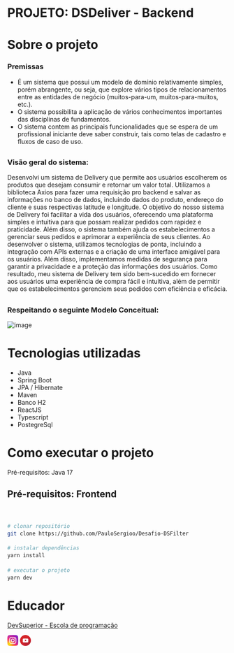 # PROJETO: DSDeliver - Backend

# Sobre o projeto

### Premissas

- É um sistema que possui um modelo de domínio relativamente simples,
porém abrangente, ou seja, que explore vários tipos de relacionamentos entre as
entidades de negócio (muitos-para-um, muitos-para-muitos, etc.).
- O sistema possibilita a aplicação de vários conhecimentos importantes das
disciplinas de fundamentos.
- O sistema contem as principais funcionalidades que se espera de um
profissional iniciante deve saber construir, tais como telas de cadastro e fluxos de
caso de uso.


## 

### Visão geral do sistema:

Desenvolvi um sistema de Delivery que permite aos usuários escolherem os produtos que desejam consumir e retornar um valor total. Utilizamos a biblioteca Axios para fazer uma requisição pro backend e salvar as informações no banco de dados, incluindo dados do produto, endereço do cliente e suas respectivas latitude e longitude.
O objetivo do nosso sistema de Delivery foi facilitar a vida dos usuários, oferecendo uma plataforma simples e intuitiva para que possam realizar pedidos com rapidez e praticidade. Além disso, o sistema também ajuda os estabelecimentos a gerenciar seus pedidos e aprimorar a experiência de seus clientes.
Ao desenvolver o sistema, utilizamos tecnologias de ponta, incluindo a integração com APIs externas e a criação de uma interface amigável para os usuários. Além disso, implementamos medidas de segurança para garantir a privacidade e a proteção das informações dos usuários.
Como resultado, meu sistema de Delivery tem sido bem-sucedido em fornecer aos usuários uma experiência de compra fácil e intuitiva, além de permitir que os estabelecimentos gerenciem seus pedidos com eficiência e eficácia.

##

### Respeitando o seguinte Modelo Conceitual:

![image](https://user-images.githubusercontent.com/88008441/230742764-0a8c06d1-8fc0-4c42-9017-09923bc892bb.png)




# Tecnologias utilizadas

- Java
- Spring Boot
- JPA / Hibernate
- Maven
- Banco H2
- ReactJS
- Typescript
- PostegreSql

# Como executar o projeto

Pré-requisitos: Java 17

## Pré-requisitos: Frontend

```bash


# clonar repositório
git clone https://github.com/PauloSergioo/Desafio-DSFilter

# instalar dependências
yarn install

# executar o projeto
yarn dev

```

# Educador

[DevSuperior - Escola de programação](https://devsuperior.com.br/)

[![DevSuperior no Instagram](https://raw.githubusercontent.com/devsuperior/bds-assets/main/ds/ig-icon.png)](https://instagram.com/devsuperior.ig) ![DevSuperior no Youtube](https://raw.githubusercontent.com/devsuperior/bds-assets/main/ds/yt-icon.png)
